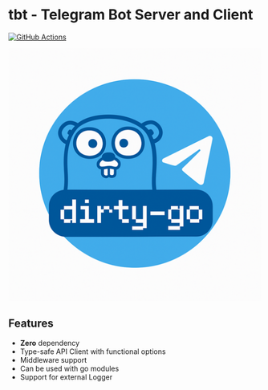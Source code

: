 # tbt - Telegram Bot Server and Client  

[![GitHub Actions](https://github.com/dirty-go/tbot/workflows/Test/badge.svg)](https://github.com/dirty-go/tbot/actions)

![logo](https://raw.githubusercontent.com/dirty-go/tbot/main/logo.png)

## Features

- **Zero** dependency
- Type-safe API Client with functional options
- Middleware support
- Can be used with go modules
- Support for external Logger
